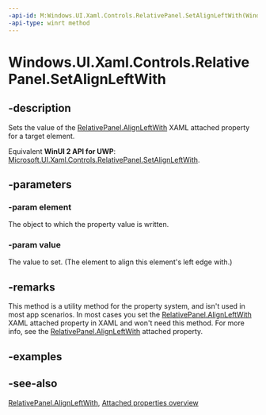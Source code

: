 ```yaml
---
-api-id: M:Windows.UI.Xaml.Controls.RelativePanel.SetAlignLeftWith(Windows.UI.Xaml.UIElement,System.Object)
-api-type: winrt method
---
```


<!-- Method syntax
public void SetAlignLeftWith(Windows.UI.Xaml.UIElement element, System.Object value)
-->

# Windows.UI.Xaml.Controls.RelativePanel.SetAlignLeftWith

## -description
Sets the value of the [RelativePanel.AlignLeftWith](relativepanel_alignleftwith.md) XAML attached property for a target element.

Equivalent **WinUI 2 API for UWP**: [Microsoft.UI.Xaml.Controls.RelativePanel.SetAlignLeftWith](/windows/winui/api/microsoft.ui.xaml.controls.relativepanel.setalignleftwith).

## -parameters
### -param element
The object to which the property value is written.

### -param value
The value to set. (The element to align this element's left edge with.)

## -remarks
This method is a utility method for the property system, and isn't used in most app scenarios. In most cases you set the [RelativePanel.AlignLeftWith](relativepanel_alignleftwith.md) XAML attached property in XAML and won't need this method. For more info, see the [RelativePanel.AlignLeftWith](relativepanel_alignleftwith.md) attached property.

## -examples

## -see-also

[RelativePanel.AlignLeftWith](relativepanel_alignleftwith.md), [Attached properties overview](/windows/uwp/xaml-platform/attached-properties-overview)
